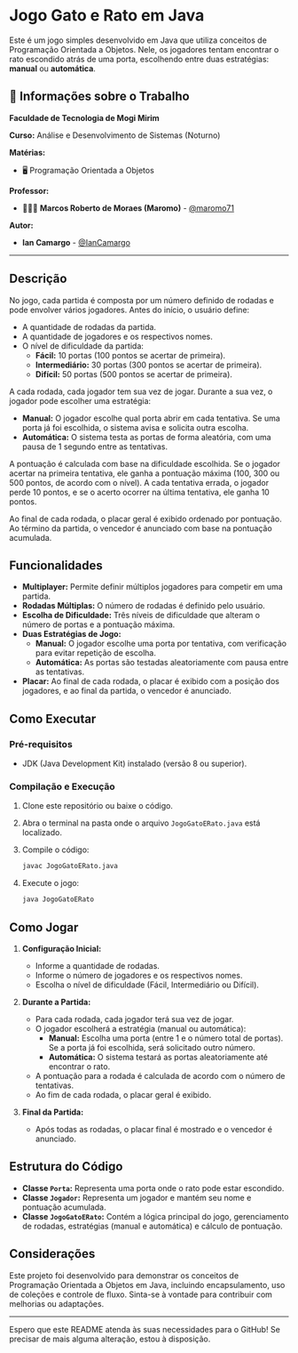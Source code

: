 # Jogo Gato e Rato em Java

Este é um jogo simples desenvolvido em Java que utiliza conceitos de Programação Orientada a Objetos. Nele, os jogadores tentam encontrar o rato escondido atrás de uma porta, escolhendo entre duas estratégias: **manual** ou **automática**.

## 💼 Informações sobre o Trabalho

**Faculdade de Tecnologia de Mogi Mirim**

**Curso:** Análise e Desenvolvimento de Sistemas (Noturno)

**Matérias:**

-   🖥️ Programação Orientada a Objetos

**Professor:**

-   👨🏻‍🏫 **Marcos Roberto de Moraes (Maromo)** - [@maromo71](https://github.com/maromo71)

**Autor:**

-   **Ian Camargo** - [@IanCamargo](https://github.com/IanCamargo)

---

## Descrição

No jogo, cada partida é composta por um número definido de rodadas e pode envolver vários jogadores. Antes do início, o usuário define:
- A quantidade de rodadas da partida.
- A quantidade de jogadores e os respectivos nomes.
- O nível de dificuldade da partida:
  - **Fácil:** 10 portas (100 pontos se acertar de primeira).
  - **Intermediário:** 30 portas (300 pontos se acertar de primeira).
  - **Difícil:** 50 portas (500 pontos se acertar de primeira).

A cada rodada, cada jogador tem sua vez de jogar. Durante a sua vez, o jogador pode escolher uma estratégia:
- **Manual:** O jogador escolhe qual porta abrir em cada tentativa. Se uma porta já foi escolhida, o sistema avisa e solicita outra escolha.
- **Automática:** O sistema testa as portas de forma aleatória, com uma pausa de 1 segundo entre as tentativas.

A pontuação é calculada com base na dificuldade escolhida. Se o jogador acertar na primeira tentativa, ele ganha a pontuação máxima (100, 300 ou 500 pontos, de acordo com o nível). A cada tentativa errada, o jogador perde 10 pontos, e se o acerto ocorrer na última tentativa, ele ganha 10 pontos.

Ao final de cada rodada, o placar geral é exibido ordenado por pontuação. Ao término da partida, o vencedor é anunciado com base na pontuação acumulada.

## Funcionalidades

- **Multiplayer:** Permite definir múltiplos jogadores para competir em uma partida.
- **Rodadas Múltiplas:** O número de rodadas é definido pelo usuário.
- **Escolha de Dificuldade:** Três níveis de dificuldade que alteram o número de portas e a pontuação máxima.
- **Duas Estratégias de Jogo:**
  - **Manual:** O jogador escolhe uma porta por tentativa, com verificação para evitar repetição de escolha.
  - **Automática:** As portas são testadas aleatoriamente com pausa entre as tentativas.
- **Placar:** Ao final de cada rodada, o placar é exibido com a posição dos jogadores, e ao final da partida, o vencedor é anunciado.

## Como Executar

### Pré-requisitos

- JDK (Java Development Kit) instalado (versão 8 ou superior).

### Compilação e Execução

1. Clone este repositório ou baixe o código.
2. Abra o terminal na pasta onde o arquivo `JogoGatoERato.java` está localizado.
3. Compile o código:

   ```bash
   javac JogoGatoERato.java
   ```

4. Execute o jogo:

   ```bash
   java JogoGatoERato
   ```

## Como Jogar

1. **Configuração Inicial:**
   - Informe a quantidade de rodadas.
   - Informe o número de jogadores e os respectivos nomes.
   - Escolha o nível de dificuldade (Fácil, Intermediário ou Difícil).

2. **Durante a Partida:**
   - Para cada rodada, cada jogador terá sua vez de jogar.
   - O jogador escolherá a estratégia (manual ou automática):
     - **Manual:** Escolha uma porta (entre 1 e o número total de portas). Se a porta já foi escolhida, será solicitado outro número.
     - **Automática:** O sistema testará as portas aleatoriamente até encontrar o rato.
   - A pontuação para a rodada é calculada de acordo com o número de tentativas.
   - Ao fim de cada rodada, o placar geral é exibido.

3. **Final da Partida:**
   - Após todas as rodadas, o placar final é mostrado e o vencedor é anunciado.

## Estrutura do Código

- **Classe `Porta`:** Representa uma porta onde o rato pode estar escondido.
- **Classe `Jogador`:** Representa um jogador e mantém seu nome e pontuação acumulada.
- **Classe `JogoGatoERato`:** Contém a lógica principal do jogo, gerenciamento de rodadas, estratégias (manual e automática) e cálculo de pontuação.

## Considerações

Este projeto foi desenvolvido para demonstrar os conceitos de Programação Orientada a Objetos em Java, incluindo encapsulamento, uso de coleções e controle de fluxo. Sinta-se à vontade para contribuir com melhorias ou adaptações.

---

Espero que este README atenda às suas necessidades para o GitHub! Se precisar de mais alguma alteração, estou à disposição.
